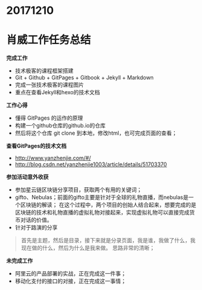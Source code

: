 # 20171210

# 肖威工作任务总结
**完成工作**
- 技术极客的课程框架搭建
- Git + Github + GitPages + Gitbook + Jekyll + Markdown
- 完成一张技术极客的课程图片
- 重点在查看Jekyll和hexo的技术文档


**工作心得**
- 懂得 GitPages 的运作的原理
- 构建一个github仓库的github.io的仓库
- 然后将这个仓库 git clone 到本地，修改html，也可完成页面的查看；

**查看GitPages的技术文档**
- http://www.yanzhenjie.com/#/
- http://blog.csdn.net/yanzhenjie1003/article/details/51703370

**参加活动意外收获**
- 参加星云链区块链分享项目，获取两个有用的关键词；
- gifto、Nebulas；前面的gifto主要是针对于全球的礼物直播，而nebulas是一个区块链的解读；
在这个过程中，两个项目的创始人结合起来，想要完成的是区块链的技术和礼物直播的虚拟礼物对接起来，实现虚拟礼物可以直接完成货币对话的价值。
- 针对于路演的分享
> 首先是主题，然后是目录，接下来就是分录页面，我是谁，我做了什么，我现在做的什么，然后为什么是我来做。
思路非常的清晰；

**未完成工作**
- 阿里云的产品部署的实战，正在完成这一件事；
- 移动化支付的接口的对接，正在完成这一事情；
